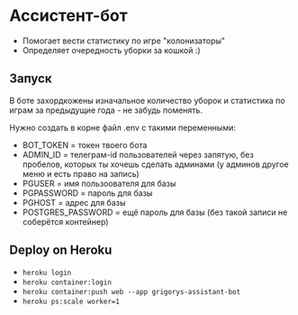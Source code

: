# Ассистент-бот
- Помогает вести статистику по игре "колонизаторы"
- Определяет очередность уборки за кошкой :)
## Запуск
В боте захордкожены изначальное количество уборок и статистика по играм за предыдущие года - не забудь поменять.

Нужно создать в корне файл .env с такими переменными:
- BOT_TOKEN = токен твоего бота
- ADMIN_ID = телеграм-id пользователей через запятую, без пробелов, 
которых ты хочешь сделать админами (у админов другое меню и есть право на запись)
- PGUSER = имя пользоователя для базы
- PGPASSWORD = пароль для базы
- PGHOST = адрес для базы
- POSTGRES_PASSWORD = ещё пароль для базы (без такой записи не соберётся контейнер)
## Deploy on Heroku
- `heroku login`
- `heroku container:login`
- `heroku container:push web --app grigorys-assistant-bot`
- `heroku ps:scale worker=1`
